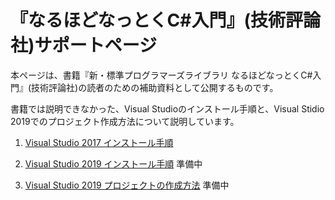 # 『なるほどなっとくC#入門』(技術評論社)サポートページ

本ページは、書籍『新・標準プログラマーズライブラリ なるほどなっとくC#入門』(技術評論社)の読者のための補助資料として公開するものです。

書籍では説明できなかった、Visual Studioのインストール手順と、Visual Stidio 2019でのプロジェクト作成方法について説明しています。


1. [Visual Studio 2017 インストール手順](install2017.html)

2. [Visual Studio 2019 インストール手順]() 準備中

3. [Visual Studio 2019 プロジェクトの作成方法]() 準備中


